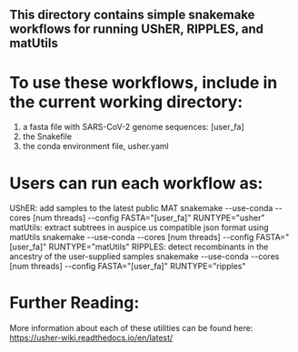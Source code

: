 ## This directory contains simple snakemake workflows for running UShER, RIPPLES, and matUtils

# To use these workflows, include in the current working directory:

1. a fasta file with SARS-CoV-2 genome sequences: [user_fa]
2. the Snakefile
3. the conda environment file, usher.yaml

# Users can run each workflow as:

UShER: add samples to the latest public MAT
    snakemake --use-conda --cores [num threads] --config FASTA="[user_fa]" RUNTYPE="usher"
matUtils: extract subtrees in auspice.us compatible json format using matUtils
    snakemake --use-conda --cores [num threads] --config FASTA="[user_fa]" RUNTYPE="matUtils"
RIPPLES: detect recombinants in the ancestry of the user-supplied samples
    snakemake --use-conda --cores [num threads] --config FASTA="[user_fa]" RUNTYPE="ripples"

# Further Reading:

More information about each of these utilities can be found here: https://usher-wiki.readthedocs.io/en/latest/
